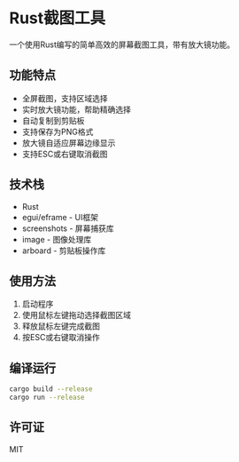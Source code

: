 # Rust截图工具

一个使用Rust编写的简单高效的屏幕截图工具，带有放大镜功能。

## 功能特点

- 全屏截图，支持区域选择
- 实时放大镜功能，帮助精确选择
- 自动复制到剪贴板
- 支持保存为PNG格式
- 放大镜自适应屏幕边缘显示
- 支持ESC或右键取消截图

## 技术栈

- Rust
- egui/eframe - UI框架
- screenshots - 屏幕捕获库
- image - 图像处理库
- arboard - 剪贴板操作库

## 使用方法

1. 启动程序
2. 使用鼠标左键拖动选择截图区域
3. 释放鼠标左键完成截图
4. 按ESC或右键取消操作

## 编译运行

```bash
cargo build --release
cargo run --release
```

## 许可证

MIT 